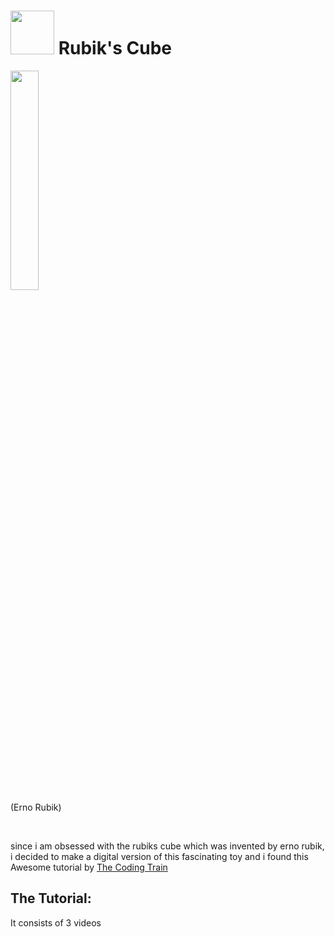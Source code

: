 # <img src="https://i.pinimg.com/originals/f7/b6/74/f7b6747017eeab17151d333f584eeb83.gif" width="70"> Rubik's Cube 

<img src="https://user-images.githubusercontent.com/57595625/128402794-ac156d5c-bb3b-488e-9d95-f84ff47ee5f2.png" width="30%"> <br/> 
(Erno Rubik)

<br/> 

since i am obsessed with the rubiks cube which was invented by erno rubik, i decided to make a digital version of this fascinating toy and i found this Awesome tutorial by [The Coding Train](https://www.youtube.com/user/shiffman)

## The Tutorial:
It consists of 3 videos 


